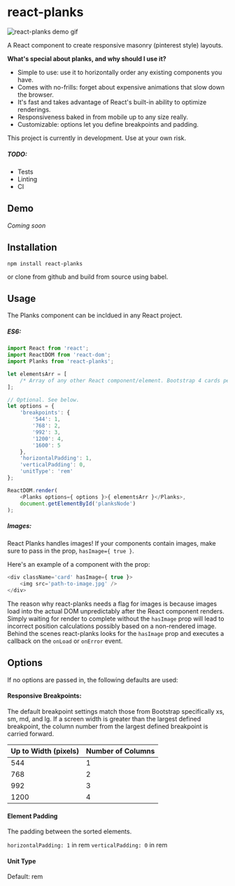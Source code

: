 # react-planks

![react-planks demo gif](https://github.com/dnieh/react-planks/blob/master/demo/planks-demo.gif)


A React component to create responsive masonry (pinterest style) layouts. 

**What's special about planks, and why should I use it?**
* Simple to use: use it to horizontally order any existing components you have.
* Comes with no-frills: forget about expensive animations that slow down the browser.
* It's fast and takes advantage of React's built-in ability to optimize renderings.
* Responsiveness baked in from mobile up to any size really.
* Customizable: options let you define breakpoints and padding.

This project is currently in development. Use at your own risk.

##### TODO:
* Tests
* Linting
* CI

## Demo
*Coming soon*

## Installation
```
npm install react-planks
```

or clone from github and build from source using babel.

## Usage
The Planks component can be incldued in any React project. 

##### ES6:
```javascript
import React from 'react';
import ReactDOM from 'react-dom';
import Planks from 'react-planks';

let elementsArr = [
    /* Array of any other React component/element. Bootstrap 4 cards perhaps? */
];

// Optional. See below.
let options = {
    'breakpoints': {
        '544': 1,
        '768': 2,
        '992': 3,
        '1200': 4,
        '1600': 5
    },
    'horizontalPadding': 1,
    'verticalPadding': 0,
    'unitType': 'rem'
};

ReactDOM.render(
    <Planks options={ options }>{ elementsArr }</Planks>,
    document.getElementById('planksNode')
);
```

##### Images:
React Planks handles images! If your components contain images, make sure to pass in the prop, `hasImage={ true }`.

Here's an example of a component with the prop:
```javascript
<div className='card' hasImage={ true }>
    <img src='path-to-image.jpg' />
</div>
```

The reason why react-planks needs a flag for images is because images load into the actual DOM unpredictably after the
React component renders. Simply waiting for render to complete without the `hasImage` prop will lead to incorrect
position calculations possibly based on a non-rendered image. Behind the scenes react-planks looks for the `hasImage`
prop and executes a callback on the `onLoad` or `onError` event.

## Options
If no options are passed in, the following defaults are used:

#### Responsive Breakpoints:
The default breakpoint settings match those from Bootstrap specifically xs, sm, md, and lg. If a screen width is
greater than the largest defined breakpoint, the column number from the largest defined breakpoint is carried forward.

Up to Width (pixels) | Number of Columns
--- | ---
544 | 1
768 | 2
992 | 3
1200 | 4

#### Element Padding
The padding between the sorted elements.

`horizontalPadding: 1` in rem
`verticalPadding: 0` in rem

#### Unit Type
Default: rem
